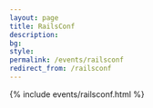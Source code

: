 ```yaml
---
layout: page
title: RailsConf
description:
bg:
style:
permalink: /events/railsconf
redirect_from: /railsconf
---
```


{% include events/railsconf.html %}
